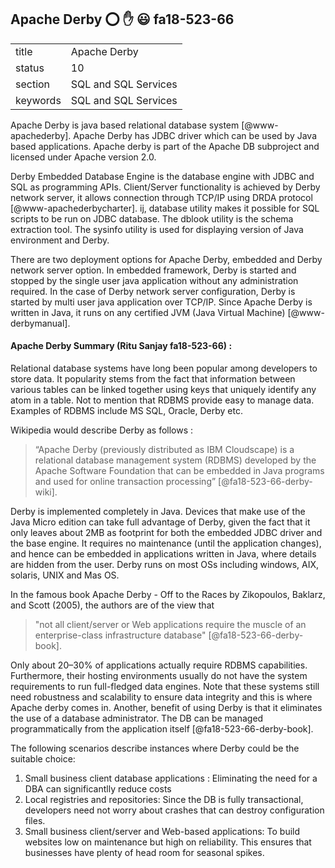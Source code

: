 ## Apache Derby :o:  :hand:   :smiley:   fa18-523-66


|          |                      |
| -------- | -------------------- |
| title    | Apache Derby         | 
| status   | 10                   |
| section  | SQL and SQL Services |
| keywords | SQL and SQL Services |



Apache Derby is java based relational database
system [@www-apachederby]. Apache Derby has JDBC driver which can
be used by Java based applications. Apache derby is part of the Apache
DB subproject and licensed under Apache version 2.0.

Derby Embedded Database Engine is the database engine with JDBC and
SQL as programming APIs.  Client/Server functionality is achieved by
Derby network server, it allows connection through TCP/IP using DRDA
protocol [@www-apachederbycharter]. ij, database utility makes it
possible for SQL scripts to be run on JDBC database. The dblook
utility is the schema extraction tool. The sysinfo utility is used for
displaying version of Java environment and Derby.

There are two deployment options for Apache Derby, embedded and Derby
network server option. In embedded framework, Derby is started and
stopped by the single user java application without any administration
required. In the case of Derby network server configuration, Derby is
started by multi user java application over TCP/IP. Since Apache Derby
is written in Java, it runs on any certified JVM (Java Virtual
Machine) [@www-derbymanual].


#### Apache Derby Summary (Ritu Sanjay  fa18-523-66) :     

Relational database systems have long been popular among developers to store data. It popularity stems from the fact that information between various tables can be linked together using keys that uniquely identify any atom in a table. Not to mention that RDBMS provide easy to manage data. Examples of RDBMS include MS SQL, Oracle, Derby etc.

Wikipedia would describe Derby as follows :
>“Apache Derby (previously distributed as IBM Cloudscape) is a relational database management system (RDBMS) developed by the Apache Software Foundation that can be embedded in Java programs and used for online transaction processing” [@fa18-523-66-derby-wiki].

Derby is implemented completely in Java. Devices that make use of the Java Micro edition can take full advantage of Derby, given the fact that it only leaves about 2MB as footprint for both the embedded JDBC driver and the base engine. It requires no maintenance (until the application changes), and hence can be embedded in applications written in Java, where details are hidden from the user. Derby runs on most OSs including windows, AIX, solaris, UNIX and Mas OS.

In the famous book Apache Derby - Off to the Races by  Zikopoulos, Baklarz, and Scott (2005), the authors are of the view that
>"not all client/server or Web applications require the muscle of an enterprise-class infrastructure database"  [@fa18-523-66-derby-book].

Only about 20–30% of applications actually require RDBMS capabilities. Furthermore, their hosting environments usually do not have the system requirements to run full-fledged data engines. Note that these systems still need robustness and scalability  to ensure data integrity and this is where Apache derby comes in. Another, benefit of using Derby is that it eliminates the use of a database administrator. The DB can be managed programmatically from the application itself [@fa18-523-66-derby-book].

The following scenarios describe instances where Derby could be the suitable choice:

1. Small business client database applications : Eliminating the need for a DBA can significantlly reduce costs
2. Local registries and repositories: Since the DB is fully transactional, developers need not worry about crashes that can destroy
configuration files.
3. Small business client/server and Web-based applications:  To build websites low on maintenance but high on reliability. This ensures that businesses have plenty of head room for seasonal spikes. 



